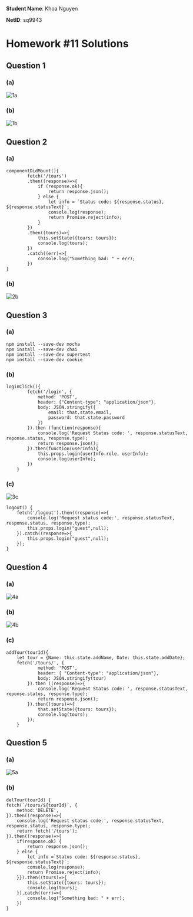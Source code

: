 **Student Name**:  Khoa Nguyen

**NetID**: sq9943

# Homework #11 Solutions

## Question 1 

### (a)
![1a](images/1a.png)

### (b)
![1b](images/1b.png)

## Question 2

### (a)
```code
componentDidMount(){
        fetch('/tours')
        .then((response)=>{
            if (response.ok){
                return response.json();
            } else {
                let info = `Status code: ${response.status}, ${response.statusText}`;
                console.log(response);
                return Promise.reject(info);
            }
        })
        .then((tours)=>{
            this.setState({tours: tours});
            console.log(tours);
        })
        .catch((err)=>{
            console.log("Something bad: " + err);
        })
}
```
### (b)
![2b](images/2b.png)

## Question 3
### (a)

```code
npm install --save-dev mocha
npm install --save-dev chai
npm install --save-dev supertest
npm install --save-dev cookie
```
### (b)

```code
loginClick(){
        fetch('/login', {
            method: 'POST',
            header: {"Content-type": "application/json"},
            body: JSON.stringify({
                email: that.state.email,
                password: that.state.password
            })
        }).then (function(response){
            console.log('Request Status code: ', response.statusText, reponse.status, response.type);
            return response.json();    
        }).then(function(userInfo){
            this.props.login(userInfo.role, userInfo);
            console.log(userInfo);
        })
    }
```

### (c)

![3c](images/3c.png)

```code
logout() {
    fetch('/logout').then((response)=>{
        console.log('Request status code:', response.statusText, response.status, response.type);
        this.props.login("guest",null);
    }).catch((response=>{
        this.props.login("guest",null);
    });
}
```

## Question 4
### (a)

![4a](images/4a.png)

### (b)

![4b](images/4b.png)

### (c)

```code
addTour(tourId){
    let tour = {Name: this.state.addName, Date: this.state.addDate};
    fetch('/tours/', {
            method: 'POST',
            header: { "Content-type": "application/json"},
            body: JSON.stringify(tour)
        }).then ((response)=>{
            console.log('Request Status code: ', response.statusText, reponse.status, response.type);
            return response.json();
        }).then((tours)=>{
            that.setState({tours: tours});
            console.log(tours);
        });
    }
```

## Question 5
### (a)

![5a](images/5a.png)

### (b)


```code
delTour(tourId) {
fetch(`/tours/${tourId}`, {
    method:'DELETE',
}).then((response)=>{
    console.log('Request status code:', response.statusText, response.status, response.type);
    return fetch('/tours');
}).then((response)=>{
    if(response.ok) {
        return response.json();
    } else {
        let info =`Status code: ${response.status}, ${response.statusText}`;
        console.log(response);
        return Promise.reject(info);
    }}).then((tours)=>{
        this.setState({tours: tours});
        console.log(tours);
    }).catch((err)=>{
        console.log("Something bad: " + err);
    })
}
```